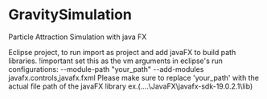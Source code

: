 # GravitySimulation
Particle Attraction Simulation with java FX

Eclipse project, to run import as project and add javaFX to build path libraries.
!important 
  set this as the vm arguments in eclipse's run configurations: --module-path "your_path" --add-modules javafx.controls,javafx.fxml
  Please make sure to replace 'your_path' with the actual file path of the javaFX library ex.(....\JavaFX\javafx-sdk-19.0.2.1\lib)
